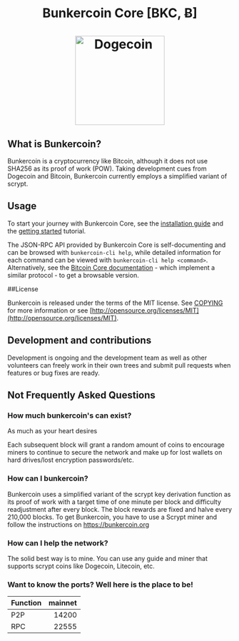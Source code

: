 <h1 align="center">
Bunkercoin Core [BKC, Ƀ]
<br/><br/>
<img src="https://avatars.githubusercontent.com/u/84141344?s=200&v=4" alt="Dogecoin" width="200"/>
</h1>

## [](https://github.com/bunkercoin-project/bunkercoin/tree/master#what-is-bunkercoin)What is Bunkercoin?

Bunkercoin is a cryptocurrency like Bitcoin, although it does not use SHA256 as its proof of work (POW). Taking development cues from Dogecoin and Bitcoin, Bunkercoin currently employs a simplified variant of scrypt.

## Usage 

To start your journey with Bunkercoin Core, see the [installation guide](INSTALL.md) and the [getting started](doc/getting-started.md) tutorial.

The JSON-RPC API provided by Bunkercoin Core is self-documenting and can be browsed with `bunkercoin-cli help`, while detailed information for each command can be viewed with `bunkercoin-cli help <command>`. Alternatively, see the [Bitcoin Core documentation](https://developer.bitcoin.org/reference/rpc/) - which implement a similar protocol - to get a browsable version.

##License

Bunkercoin is released under the terms of the MIT license. See  [COPYING](https://github.com/bunkercoin-project/bunkercoin/blob/master/COPYING)  for more information or see  [http://opensource.org/licenses/MIT](http://opensource.org/licenses/MIT).

## Development and contributions

Development is ongoing and the development team as well as other volunteers can freely work in their own trees and submit pull requests when features or bug fixes are ready.

## Not Frequently Asked Questions

### How much bunkercoin's can exist?

As much as your heart desires

Each subsequent block will grant a random amount of coins to encourage miners to continue to secure the network and make up for lost wallets on hard drives/lost encryption passwords/etc.

### How can I bunkercoin?

Bunkercoin uses a simplified variant of the scrypt key derivation function as its proof of work with a target time of one minute per block and difficulty readjustment after every block. The block rewards are fixed and halve every 210,000 blocks. To get Bunkercoin, you have to use a Scrypt miner and
follow the instructions on https://bunkercoin.org

### How can I help the network?

The solid best way is to mine. You can use any guide and miner that supports scrypt coins like Dogecoin, Litecoin, etc.

### Want to know the ports? Well here is the place to be!

| Function | mainnet |
| :------- | ------: | 
| P2P      |   14200 |
| RPC      |   22555 |
